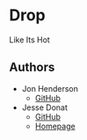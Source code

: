 # Drop

Like Its Hot

## Authors

- Jon Henderson
	- [GitHub](https://github.com/henderjon)
- Jesse Donat
	- [GitHub](https://github.com/donatj)
	- [Homepage](https://donatstudios.com)
